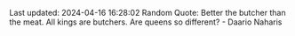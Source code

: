 Last updated: 2024-04-16 16:28:02
Random Quote: Better the butcher than the meat.  All kings are butchers.  Are queens so different?  -  Daario Naharis